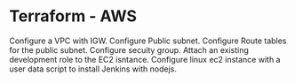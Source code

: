 # Terraform - AWS 

Configure a VPC with IGW.
Configure Public subnet.
Configure Route tables for the public subnet.
Configure secuity group.
Attach an existing development role to the EC2 isntance.
Configure linux ec2 instance with a user data script to install Jenkins with nodejs.